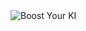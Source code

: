  <img src="https://i.postimg.cc/cJKqnDG8/87098524-3068731769845701-2672899169256996864-n.png" alt="Boost Your KI"> 

